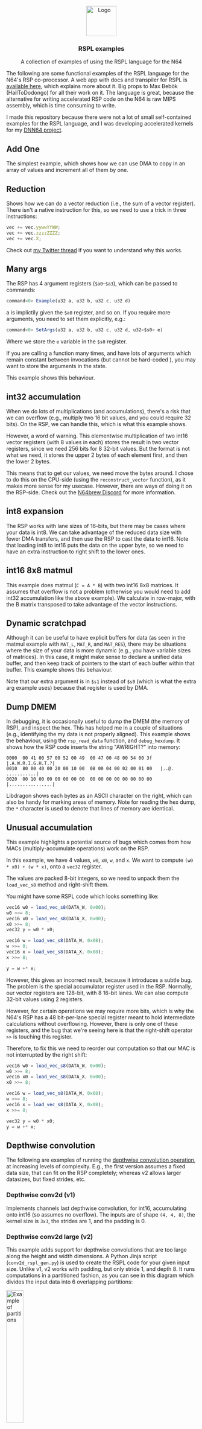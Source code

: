 <!-- PROJECT LOGO -->
<br />
<div align="center">
  <a href="https://github.com/Wheest/rspl_examples">
    <img src="logo.png" alt="Logo" width="80" height="80">
  </a>

  <h3 align="center">RSPL examples</h3>

  <p align="center">
    A collection of examples of using the RSPL language for the N64
    <br />
  </p>
</div>

The following are some functional examples of the RSPL language for the N64's RSP co-processor.
A web app with docs and transpiler for RSPL is [available here](https://mbeboek.gitlab.io/rspl/), which explains more about it.
Big props to Max Bebök (HailToDodongo) for all their work on it.
The language is great, because the alternative for writing accelerated RSP code on the N64 is raw MIPS assembly, which is time consuming to write.

I made this repository because there were not a lot of small self-contained examples for the RSPL language, and I was developing accelerated kernels for my [DNN64 project](https://gibsonic.org/blog/2024/03/12/dnn64_p1).

## Add One

The simplest example, which shows how we can use DMA to copy in an array of values and increment all of them by one.

## Reduction

Shows how we can do a vector reduction (i.e., the sum of a vector register).
There isn't a native instruction for this, so we need to use a trick in three instructions:

``` javascript
vec += vec.yywwYYWW;
vec += vec.zzzzZZZZ;
vec += vec.X;
```

Check out [my Twitter thread](https://twitter.com/PerryGibson_/status/1776239662136185044) if you want to understand why this works.

## Many args

The RSP has 4 argument registers (`$a0`-`$a3`), which can be passed to commands:

``` javascript
command<0> Example(u32 a, u32 b, u32 c, u32 d)
```

a is implictily given the `$a0` register, and so on.
If you require more arguments, you need to set them explicitly, e.g.:

``` javascript
command<0> SetArgs(u32 a, u32 b, u32 c, u32 d, u32<$s0> e)
```

Where we store the `e` variable in the `$s0` register.

If you are calling a function many times, and have lots of arguments which remain constant between invocations (but cannot be hard-coded ), you may want to store the arguments in the state.

This example shows this behaviour.

## int32 accumulation

When we do lots of multiplications (and accumulations), there's a risk that we can overflow (e.g., multiply two 16 bit values, and you could require 32 bits).
On the RSP, we can handle this, which is what this example shows.

However, a word of warning.
This elementwise multiplication of two int16 vector registers (with 8 values in each) stores the result in two vector registers, since we need 256 bits for 8 32-bit values.
But the format is not what we need, it stores the upper 2 bytes of each element first, and then the lower 2 bytes.

This means that to get our values, we need move the bytes around.
I chose to do this on the CPU-side (using the `reconstruct_vector` function), as it makes more sense for my usecase.
However, there are ways of doing it on the RSP-side.  Check out the [N64brew Discord](https://n64brew.dev/wiki/Main_Page) for more information.

## int8 expansion

The RSP works with lane sizes of 16-bits, but there may be cases where your data is int8.
We can take advantage of the reduced data size with fewer DMA transfers, and then use the RSP to cast the data to int16.
Note that loading int8 to int16 puts the data on the upper byte, so we need to have an extra instruction to right shift to the lower ones.

## int16 8x8 matmul

This example does matmul (`C = A * B`) with two int16 8x8 matrices.
It assumes that overflow is not a problem (otherwise you would need to add int32 accumulation like the above example).
We calculate in row-major, with the B matrix transposed to take advantage of the vector instructions.

## Dynamic scratchpad

Although it can be useful to have explicit buffers for data (as seen in the matmul example with `MAT_L`, `MAT_R`, and `MAT_RES`), there may be situations where the size of your data is more dynamic (e.g., you have variable sizes of matrices).
In this case, it might make sense to declare a unified data buffer, and then keep track of pointers to the start of each buffer within that buffer.
This example shows this behaviour.

Note that our extra argument is in `$s1` instead of `$s0` (which is what the extra arg example uses) because that register is used by DMA.

## Dump DMEM

In debugging, it is occasionally useful to dump the DMEM (the memory of RSP), and inspect the hex.
This has helped me in a couple of situations (e.g., identifying the my data is not properly aligned).
This example shows the behaviour, using the `rsp_read_data` function, and `debug_hexdump`.
It shows how the RSP code inserts the string "AWRIGHT?" into memory:

```
0000  00 41 00 57 00 52 00 49  00 47 00 48 00 54 00 3f   |.A.W.R.I.G.H.T.?|
0010  80 00 40 00 20 00 10 00  08 00 04 00 02 00 01 00   |..@. ...........|
0020  00 10 00 00 00 00 00 00  00 00 00 00 00 00 00 00   |................|
```

Libdragon shows each bytes as an ASCII character on the right, which can also be handy for marking areas of memory.
Note for reading the hex dump, the `*` character is used to denote that lines of memory are identical.

## Unusual accumulation

This example highlights a potential source of bugs which comes from how MACs (multiply-accumulate operations) work on the RSP.

In this example, we have 4 values, `w0`, `x0`, `w`, and `x`.  We want to compute `(w0 * x0) + (w * x)`, onto a `vec32` register.

The values are packed 8-bit integers, so we need to unpack them the `load_vec_s8` method and right-shift them.

You might have some RSPL code which looks something like:

``` javascript
vec16 w0 = load_vec_s8(DATA_W, 0x00);
w0 >>= 8;
vec16 x0 = load_vec_s8(DATA_X, 0x00);
x0 >>= 8;
vec32 y = w0 * x0;

vec16 w = load_vec_s8(DATA_W, 0x08);
w >>= 8;
vec16 x = load_vec_s8(DATA_X, 0x08);
x >>= 8;

y = w +* x;
```

However, this gives an incorrect result, because it introduces a subtle bug.
The problem is the special accumulator register used in the RSP.
Normally, our vector registers are 128-bit, with 8 16-bit lanes.
We can also compute 32-bit values using 2 registers.

However, for certain operations we may require more bits, which is why the N64's RSP has a 48 bit-per-lane special register meant to hold intermediate calculations without overflowing.
However, there is only one of these registers, and the bug that we're seeing here is that the right-shift operator `>>` is touching this register.

Therefore, to fix this we need to reorder our computation so that our MAC is not interrupted by the right shift:

``` javascript
vec16 w0 = load_vec_s8(DATA_W, 0x00);
w0 >>= 8;
vec16 x0 = load_vec_s8(DATA_X, 0x00);
x0 >>= 8;

vec16 w = load_vec_s8(DATA_W, 0x08);
w >>= 8;
vec16 x = load_vec_s8(DATA_X, 0x08);
x >>= 8;

vec32 y = w0 * x0;
y = w +* x;
```

## Depthwise convolution

The following are examples of running the [depthwise convolution operation](https://paperswithcode.com/method/depthwise-convolution), at increasing levels of complexity.
E.g., the first version assumes a fixed data size, that can fit on the RSP completely; whereas v2 allows larger datasizes, but fixed strides, etc.

### Depthwise conv2d (v1)

Implements channels last depthwise convolution, for int16, accumulating onto int16 (so assumes no overflow).
The inputs are of shape `(4, 4, 8)`, the kernel size is `3x3`, the strides are 1, and the padding is 0.

### Depthwise conv2d large (v2)

This example adds support for depthwise convolutions that are too large along the height and width dimensions.
A Python Jinja script (`conv2d_rspl_gen.py`) is used to create the RSPL code for your given input size.
Unlike v1, v2 works with padding, but only stride 1, and depth 8.
It runs computations in a partitioned fashion, as you can see in this diagram which divides the input data into 6 overlapping partitions:

<img src="./rsp_depthwise_conv2d_large/partition_6.png" alt="Example of partitions" width="30%" />

Partitioning is necessary because the N64 has a limited amount of memory, and partition 6 is the same size as the other 5, but with extra zeros at the end which are discarded in the final output.
The maximum height of the input and output partitions are determined by `conv2d_rspl_gen.py`, which iteratively guestimates how much memory the RSP would have left.

The script (`conv2d_rspl_gen.py`) prints what the suggested partition sizes are, and you should edit them in the `main.c` file as appropriate.
You need to manually copy the generated RSPL file to the [RSPL webapp](https://mbeboek.gitlab.io/rspl/), then copy the generated assembly into the `rsp_simple.S` file.
It is not until version 3 of the script (adding support for deeper depthwise convolutions) that I add automatic compilation.

### Depthwise conv2d deep (v3)

This example adds support for deeper depthwise convolution, i.e., `in_c >= 8`.
It still needs to be a multiple of 8, but in my experience it usually is anyway.
It also only supports stride of 1.

It computes partitions of depth 8 in the same way as v2, but also computes other partitions of depth 8.
It computes all the outputs at a given depth first, then loads the next set of weights, and computes the next set.

An example of this is given below, where we compute the red, green, and blue partitions first, before moving back to the next set of 3 partitions.

![Example of depth partitions](./rsp_depthwise_conv2d_deep/deep_partitions.png)

The RSPL code generation script (`conv2d_rspl_gen.py`) has been upgraded (I'm not backporting lol), and now calls the RSPL compiler itself, rather than generating an RSPL file that you need to [copy into the web app manually](https://mbeboek.gitlab.io/rspl/).
See [the RSPL GitLab](https://gitlab.com/mbeboek/rspl) for instructions for building, and be sure to replace the path to the CLI in the code generation script.

### Depthwise conv2d stride (v4)

This example extends v3 to support strides for depthwise convolution.
When using a stride greater than 1, the average speedups go from ~8.4x to ~4.4x, since there is now less data reuse.

The RSPL code generation script (`conv2d_rspl_gen.py`) has been upgraded, and now also better calculates the state memory available and being used by our kernel, so that it suggests larger partition sizes.

### Depthwise conv2d general (v5)

This example extends v4 to work with generic data sizes.
Whereas previously the code needed to be generated using a Jinja template for a specific data size, now the RSPL code takes arguments, and only needs to be compiled once for all supported data sizes.

Instead, the ucode takes arguments at execution time.
Since we call out `DepthConv` function many times for each layer (see above for details about the partitions), we don't want to waste memory bandwidth sending the same arguments over and over.
Therefore we add a `SetArgs` function which is called once and stores the constants in the state.

Similarly, since the sizes of the data and outputs could change, we create a unified `DATA` buffer and store the pointers to the start of each subarray.

### Depthwise conv2d quant (v6)

This version adds support for quantisation, where our inputs and weights are `int8`, and our outputs are `int32`.
It uses techniques seen in the "int32 accumulation" and "int8 expansion" example, as well as the "Unusual accumulation" example.
